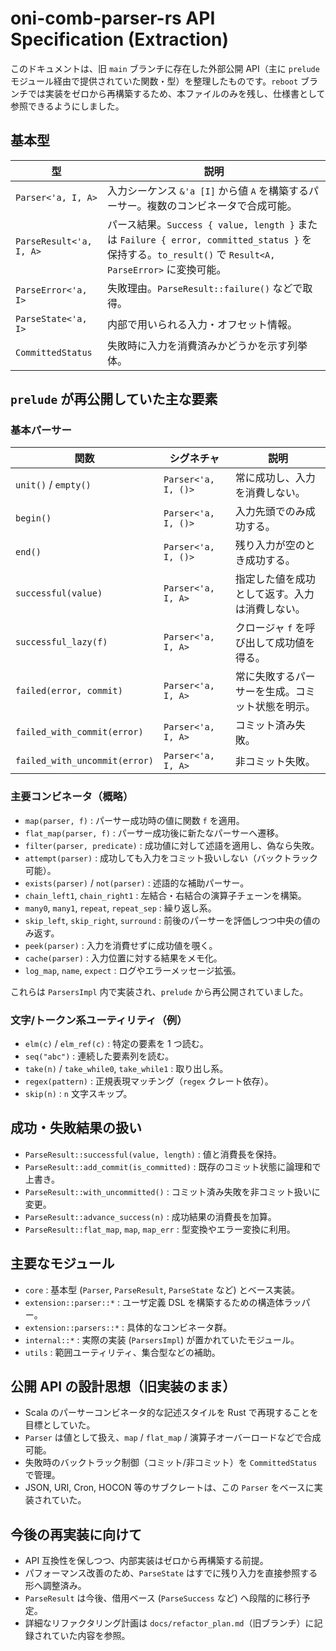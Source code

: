 # oni-comb-parser-rs API Specification (Extraction)

このドキュメントは、旧 `main` ブランチに存在した外部公開 API（主に `prelude` モジュール経由で提供されていた関数・型）を整理したものです。`reboot` ブランチでは実装をゼロから再構築するため、本ファイルのみを残し、仕様書として参照できるようにしました。

## 基本型

| 型 | 説明 |
| --- | --- |
| `Parser<'a, I, A>` | 入力シーケンス `&'a [I]` から値 `A` を構築するパーサー。複数のコンビネータで合成可能。 |
| `ParseResult<'a, I, A>` | パース結果。`Success { value, length }` または `Failure { error, committed_status }` を保持する。`to_result()` で `Result<A, ParseError>` に変換可能。 |
| `ParseError<'a, I>` | 失敗理由。`ParseResult::failure()` などで取得。 |
| `ParseState<'a, I>` | 内部で用いられる入力・オフセット情報。 |
| `CommittedStatus` | 失敗時に入力を消費済みかどうかを示す列挙体。 |

## `prelude` が再公開していた主な要素

### 基本パーサー

| 関数 | シグネチャ | 説明 |
| --- | --- | --- |
| `unit()` / `empty()` | `Parser<'a, I, ()>` | 常に成功し、入力を消費しない。 |
| `begin()` | `Parser<'a, I, ()>` | 入力先頭でのみ成功する。 |
| `end()` | `Parser<'a, I, ()>` | 残り入力が空のとき成功する。 |
| `successful(value)` | `Parser<'a, I, A>` | 指定した値を成功として返す。入力は消費しない。 |
| `successful_lazy(f)` | `Parser<'a, I, A>` | クロージャ `f` を呼び出して成功値を得る。 |
| `failed(error, commit)` | `Parser<'a, I, A>` | 常に失敗するパーサーを生成。コミット状態を明示。 |
| `failed_with_commit(error)` | `Parser<'a, I, A>` | コミット済み失敗。 |
| `failed_with_uncommit(error)` | `Parser<'a, I, A>` | 非コミット失敗。 |

### 主要コンビネータ（概略）

- `map(parser, f)` : パーサー成功時の値に関数 `f` を適用。
- `flat_map(parser, f)` : パーサー成功後に新たなパーサーへ遷移。
- `filter(parser, predicate)` : 成功値に対して述語を適用し、偽なら失敗。
- `attempt(parser)` : 成功しても入力をコミット扱いしない（バックトラック可能）。
- `exists(parser)` / `not(parser)` : 述語的な補助パーサー。
- `chain_left1`, `chain_right1` : 左結合・右結合の演算子チェーンを構築。
- `many0`, `many1`, `repeat`, `repeat_sep` : 繰り返し系。
- `skip_left`, `skip_right`, `surround` : 前後のパーサーを評価しつつ中央の値のみ返す。
- `peek(parser)` : 入力を消費せずに成功値を覗く。
- `cache(parser)` : 入力位置に対する結果をメモ化。
- `log_map`, `name`, `expect` : ログやエラーメッセージ拡張。

これらは `ParsersImpl` 内で実装され、`prelude` から再公開されていました。

### 文字/トークン系ユーティリティ（例）

- `elm(c)` / `elm_ref(c)` : 特定の要素を 1 つ読む。
- `seq("abc")` : 連続した要素列を読む。
- `take(n)` / `take_while0`, `take_while1` : 取り出し系。
- `regex(pattern)` : 正規表現マッチング（`regex` クレート依存）。
- `skip(n)` : `n` 文字スキップ。

## 成功・失敗結果の扱い

- `ParseResult::successful(value, length)` : 値と消費長を保持。
- `ParseResult::add_commit(is_committed)` : 既存のコミット状態に論理和で上書き。
- `ParseResult::with_uncommitted()` : コミット済み失敗を非コミット扱いに変更。
- `ParseResult::advance_success(n)` : 成功結果の消費長を加算。
- `ParseResult::flat_map`, `map`, `map_err` : 型変換やエラー変換に利用。

## 主要なモジュール

- `core` : 基本型 (`Parser`, `ParseResult`, `ParseState` など) とベース実装。
- `extension::parser::*` : ユーザ定義 DSL を構築するための構造体ラッパー。
- `extension::parsers::*` : 具体的なコンビネータ群。
- `internal::*` : 実際の実装 (`ParsersImpl`) が置かれていたモジュール。
- `utils` : 範囲ユーティリティ、集合型などの補助。

## 公開 API の設計思想（旧実装のまま）

- Scala のパーサーコンビネータ的な記述スタイルを Rust で再現することを目標としていた。
- `Parser` は値として扱え、`map` / `flat_map` / 演算子オーバーロードなどで合成可能。
- 失敗時のバックトラック制御（コミット/非コミット）を `CommittedStatus` で管理。
- JSON, URI, Cron, HOCON 等のサブクレートは、この `Parser` をベースに実装されていた。

## 今後の再実装に向けて

- API 互換性を保しつつ、内部実装はゼロから再構築する前提。
- パフォーマンス改善のため、`ParseState` はすでに残り入力を直接参照する形へ調整済み。
- `ParseResult` は今後、借用ベース (`ParseSuccess` など) へ段階的に移行予定。
- 詳細なリファクタリング計画は `docs/refactor_plan.md`（旧ブランチ）に記録されていた内容を参照。

